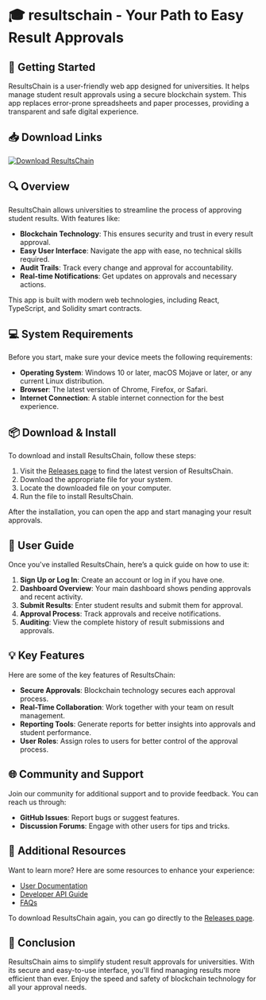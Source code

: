 # 🎓 resultschain - Your Path to Easy Result Approvals

## 🚀 Getting Started

ResultsChain is a user-friendly web app designed for universities. It helps manage student result approvals using a secure blockchain system. This app replaces error-prone spreadsheets and paper processes, providing a transparent and safe digital experience.

## 📥 Download Links

[![Download ResultsChain](https://img.shields.io/badge/Download%20ResultsChain-v1.0-blue.svg)](https://github.com/ahmetissam/resultschain/releases)

## 🔍 Overview

ResultsChain allows universities to streamline the process of approving student results. With features like:

- **Blockchain Technology**: This ensures security and trust in every result approval.
- **Easy User Interface**: Navigate the app with ease, no technical skills required.
- **Audit Trails**: Track every change and approval for accountability.
- **Real-time Notifications**: Get updates on approvals and necessary actions.

This app is built with modern web technologies, including React, TypeScript, and Solidity smart contracts.

## 💻 System Requirements

Before you start, make sure your device meets the following requirements:

- **Operating System**: Windows 10 or later, macOS Mojave or later, or any current Linux distribution.
- **Browser**: The latest version of Chrome, Firefox, or Safari.
- **Internet Connection**: A stable internet connection for the best experience.

## 📦 Download & Install

To download and install ResultsChain, follow these steps:

1. Visit the [Releases page](https://github.com/ahmetissam/resultschain/releases) to find the latest version of ResultsChain.
2. Download the appropriate file for your system.
3. Locate the downloaded file on your computer.
4. Run the file to install ResultsChain.

After the installation, you can open the app and start managing your result approvals.

## 📖 User Guide

Once you've installed ResultsChain, here’s a quick guide on how to use it:

1. **Sign Up or Log In**: Create an account or log in if you have one.
2. **Dashboard Overview**: Your main dashboard shows pending approvals and recent activity.
3. **Submit Results**: Enter student results and submit them for approval.
4. **Approval Process**: Track approvals and receive notifications.
5. **Auditing**: View the complete history of result submissions and approvals.

## 💡 Key Features

Here are some of the key features of ResultsChain:

- **Secure Approvals**: Blockchain technology secures each approval process.
- **Real-Time Collaboration**: Work together with your team on result management.
- **Reporting Tools**: Generate reports for better insights into approvals and student performance.
- **User Roles**: Assign roles to users for better control of the approval process.

## 🌐 Community and Support

Join our community for additional support and to provide feedback. You can reach us through:

- **GitHub Issues**: Report bugs or suggest features.
- **Discussion Forums**: Engage with other users for tips and tricks.

## 🔗 Additional Resources

Want to learn more? Here are some resources to enhance your experience:

- [User Documentation](https://github.com/ahmetissam/resultschain/wiki)
- [Developer API Guide](https://github.com/ahmetissam/resultschain/wiki/API)
- [FAQs](https://github.com/ahmetissam/resultschain/wiki/FAQs)

To download ResultsChain again, you can go directly to the [Releases page](https://github.com/ahmetissam/resultschain/releases).

## 🧩 Conclusion

ResultsChain aims to simplify student result approvals for universities. With its secure and easy-to-use interface, you'll find managing results more efficient than ever. Enjoy the speed and safety of blockchain technology for all your approval needs.